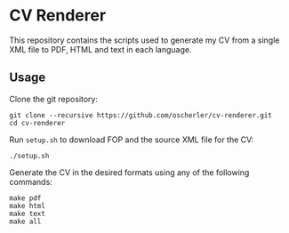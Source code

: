 # CV Renderer

This repository contains the scripts used to generate my CV from a single XML file to PDF, HTML and text in each language.

## Usage

Clone the git repository:

	git clone --recursive https://github.com/oscherler/cv-renderer.git
	cd cv-renderer

Run `setup.sh` to download FOP and the source XML file for the CV:

	./setup.sh

Generate the CV in the desired formats using any of the following commands:

	make pdf
	make html
	make text
	make all
